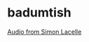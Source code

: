 badumtish
==============


[Audio from Simon Lacelle](http://www.freesound.org/people/Simon_Lacelle/sounds/37215/)
